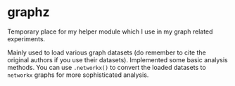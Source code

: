 # graphz

Temporary place for my helper module which I use in my graph related experiments.

Mainly used to load various graph datasets (do remember to cite the original authors if you use their datasets). Implemented some basic analysis methods. You can use `.networkx()` to convert the loaded datasets to `networkx` graphs for more sophisticated analysis. 
